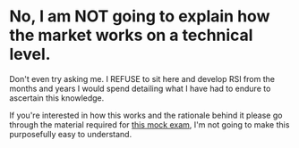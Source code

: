 # No, I am NOT going to explain how the market works on a technical level.

Don't even try asking me. I REFUSE to sit here and develop RSI from the months
and years I would spend detailing what I have had to endure to ascertain this knowledge.

If you're interested in how this works and the rationale behind it please go
through the material required for [this mock
exam](https://clarityft.co.uk/free-mocks/fsre-free-mock/), I'm not going to make
this purposefully easy to understand.
